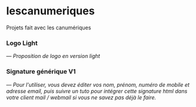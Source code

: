 # lescanumeriques
Projets fait avec les canumériques

### Logo Light
—
*Proposition de logo en version light*

### Signature générique V1
—
*Pour l'utiliser, vous devez éditer vos nom, prénom, numéro de mobile et adresse email, puis suivre un tuto pour intégrer cette signature html dans votre client mail / webmail si vous ne savez pas déjà le faire.*

